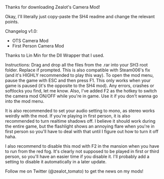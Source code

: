 Thanks for downloading Zealot's Camera Mod!

Okay, I'll literally just copy-paste the SH4 readme and change the relevant points.

Changelog v1.0:
- OTS Camera Mod
- First Person Camera Mod

Thanks to Lin Min for the Dll Wrapper that I used.

Instructions:
Drag and drop all the files from the .rar into your SH3 root folder. Replace if prompted. This is also compatible with Steam006's fix (and it's HIGHLY recommended to play this way). To open the mod menu, pause the game with ESC and then press F1. This only works when your game is paused (it's the opposite to the SH4 mod). Any errors, crashes or softlocks you find, let me know. Also, I've added F2 as the hotkey to switch the camera mod ON/OFF while you're in game. Use it if you don't wanna go into the mod menu.

It is also recommended to set your audio setting to mono, as stereo works weirdly with the mod. If you're playing in first person, it is also recommended to turn realtime shadows off. I believe it should work during the entire game, but the flashlight shows an annoying flare when you're in first person so you'll have to deal with that until I figure out how to turn it off haha.

I also recommend to disable this mod with F2 in the mansion when you have to run from the red fog. It's clearly not supposed to be played in first or third person, so you'll have an easier time if you disable it. I'll probably add a setting to disable it automatically in a later update.

Follow me on Twitter (@zealot_tomato) to get the news on my mods!
